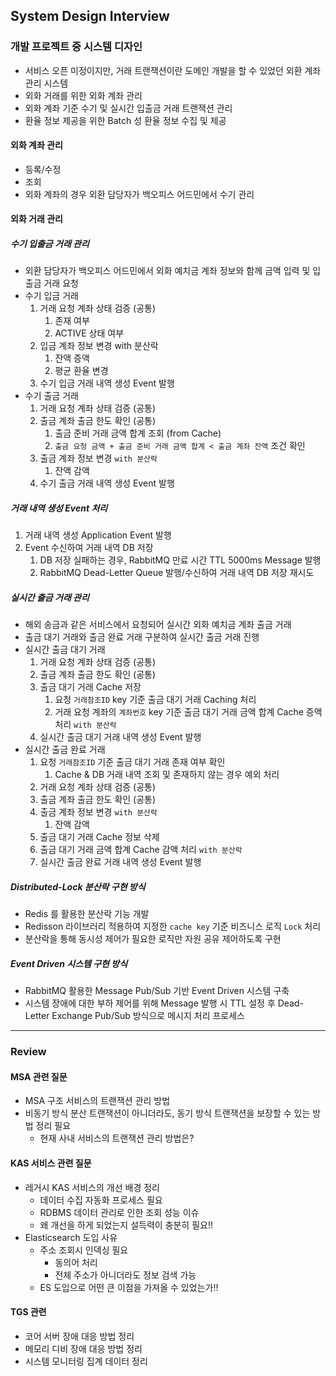 
## System Design Interview

### 개발 프로젝트 중 시스템 디자인
- 서비스 오픈 미정이지만, 거래 트랜잭션이란 도메인 개발을 할 수 있었던 외환 계좌 관리 시스템
- 외화 거래를 위한 외화 계좌 관리
- 외화 계좌 기준 수기 및 실시간 입출금 거래 트랜잭션 관리
- 환율 정보 제공을 위한 Batch 성 환율 정보 수집 및 제공

#### 외화 계좌 관리
- 등록/수정
- 조회
- 외화 계좌의 경우 외환 담당자가 백오피스 어드민에서 수기 관리

#### 외화 거래 관리

##### 수기 입출금 거래 관리
- 외환 담당자가 백오피스 어드민에서 외화 예치금 계좌 정보와 함께 금액 입력 및 입출금 거래 요청
- 수기 입금 거래
	1. 거래 요청 계좌 상태 검증 (공통)
		1. 존재 여부
		2. ACTIVE 상태 여부
	2. 입금 계좌 정보 변경 with 분산락
		1. 잔액 증액
		2. 평균 환율 변경
	3. 수기 입금 거래 내역 생성 Event 발행
- 수기 출금 거래
	1. 거래 요청 계좌 상태 검증 (공통)
	2. 출금 계좌 출금 한도 확인 (공통)
		1. 출금 준비 거래 금액 합계 조회 (from Cache)
		2. `출금 요청 금액 + 출금 준비 거래 금액 합계 < 출금 계좌 잔액` 조건 확인
	3. 출금 계좌 정보 변경 `with 분산락`
		1. 잔액 감액
	4. 수기 출금 거래 내역 생성 Event 발행

##### 거래 내역 생성 Event 처리
1. 거래 내역 생성 Application Event 발행
2. Event 수신하여 거래 내역 DB 저장
	1. DB 저장 실패하는 경우, RabbitMQ 만료 시간 TTL 5000ms Message 발행
	2. RabbitMQ Dead-Letter Queue 발행/수신하여 거래 내역 DB 저장 재시도

##### 실시간 출금 거래 관리
- 해외 송금과 같은 서비스에서 요청되어 실시간 외화 예치금 계좌 출금 거래
- 출금 대기 거래와 출금 완료 거래 구분하여 실시간 출금 거래 진행
- 실시간 출금 대기 거래
	1. 거래 요청 계좌 상태 검증 (공통)
	2. 출금 계좌 출금 한도 확인 (공통)
	3. 출금 대기 거래 Cache 저장
		1. 요청 `거래참조ID` key 기준 출금 대기 거래 Caching 처리
		2. 거래 요청 계좌의 `계좌번호` key 기준 출금 대기 거래 금액 합계 Cache 증액 처리 `with 분산락`
	4. 실시간 출금 대기 거래 내역 생성 Event 발행
- 실시간 출금 완료 거래
	1. 요청 `거래참조ID` 기준 출금 대기 거래 존재 여부 확인
		1. Cache & DB 거래 내역 조회 및 존재하지 않는 경우 예외 처리
	2. 거래 요청 계좌 상태 검증 (공통)
	3. 출금 계좌 출금 한도 확인 (공통)
	4. 출금 계좌 정보 변경 `with 분산락`
		1. 잔액 감액
	5. 출금 대기 거래 Cache 정보 삭제
	6. 출금 대기 거래 금액 합계 Cache 감액 처리 `with 분산락`
	7. 실시간 출금 완료 거래 내역 생성 Event 발행

##### Distributed-Lock 분산락 구현 방식
- Redis 를 활용한 분산락 기능 개발
- Redisson 라이브러리 적용하여 지정한 `cache key` 기준 비즈니스 로직 `Lock` 처리
- 분산락을 통해 동시성 제어가 필요한 로직만 자원 공유 제어하도록 구현

##### Event Driven 시스템 구현 방식
- RabbitMQ 활용한 Message Pub/Sub 기반 Event Driven 시스템 구축
- 시스템 장애에 대한 부하 제어를 위해 Message 발행 시 TTL 설정 후 Dead-Letter Exchange Pub/Sub 방식으로 메시지 처리 프로세스

---

### Review​

#### MSA 관련 질문
- MSA 구조 서비스의 트랜잭션 관리 방법
- 비동기 방식 분산 트랜잭션이 아니더라도, 동기 방식 트랜잭션을 보장할 수 있는 방법 정리 필요
	- 현재 사내 서비스의 트랜잭션 관리 방법은?
#### KAS 서비스 관련 질문
- 레거시 KAS 서비스의 개선 배경 정리
	- 데이터 수집 자동화 프로세스 필요
	- RDBMS 데이터 관리로 인한 조회 성능 이슈
	- 왜 개선을 하게 되었는지 설득력이 충분히 필요!!
- Elasticsearch 도입 사유
	- 주소 조회시 인덱싱 필요
		- 동의어 처리
		- 전체 주소가 아니더라도 정보 검색 가능
	- ES 도입으로 어떤 큰 이점을 가져올 수 있었는가!!
#### TGS 관련
- 코어 서버 장애 대응 방법 정리
- 메모리 디비 장애 대응 방법 정리
- 시스템 모니터링 집계 데이터 정리